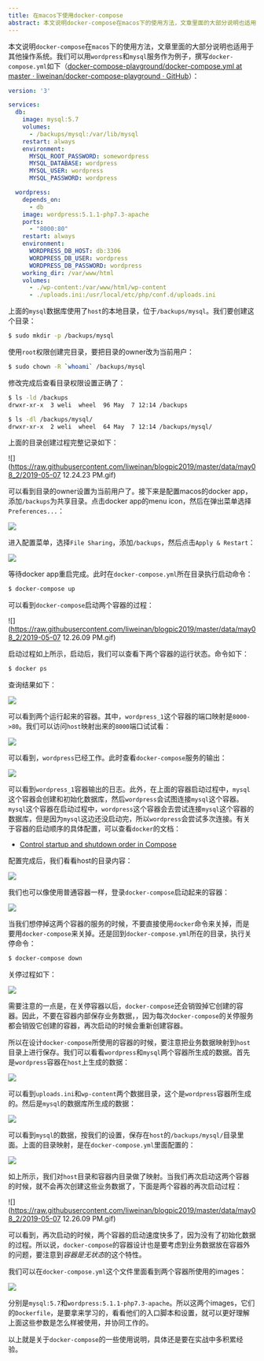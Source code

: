 ```yaml
---
title: 在macos下使用docker-compose
abstract: 本文说明docker-compose在macos下的使用方法，文章里面的大部分说明也适用于其他操作系统。
---
```




本文说明`docker-compose`在`macos`下的使用方法，文章里面的大部分说明也适用于其他操作系统。我们可以用`wordpress`和`mysql`服务作为例子，撰写`docker-compose.yml`如下（[docker-compose-playground/docker-compose.yml at master · liweinan/docker-compose-playground · GitHub](https://github.com/liweinan/docker-compose-playground/blob/master/docker-compose.yml)）：

```yaml
version: '3'

services:
  db:
    image: mysql:5.7
    volumes:
      - /backups/mysql:/var/lib/mysql
    restart: always
    environment:
      MYSQL_ROOT_PASSWORD: somewordpress
      MYSQL_DATABASE: wordpress
      MYSQL_USER: wordpress
      MYSQL_PASSWORD: wordpress

  wordpress:
    depends_on:
      - db
    image: wordpress:5.1.1-php7.3-apache
    ports:
      - "8000:80"
    restart: always
    environment:
      WORDPRESS_DB_HOST: db:3306
      WORDPRESS_DB_USER: wordpress
      WORDPRESS_DB_PASSWORD: wordpress
    working_dir: /var/www/html
    volumes:
      - ./wp-content:/var/www/html/wp-content
      - ./uploads.ini:/usr/local/etc/php/conf.d/uploads.ini
```

上面的`mysql`数据库使用了`host`的本地目录，位于`/backups/mysql`。我们要创建这个目录：

```bash
$ sudo mkdir -p /backups/mysql
```

使用`root`权限创建完目录，要把目录的owner改为当前用户：

```bash
$ sudo chown -R `whoami` /backups/mysql
```

修改完成后查看目录权限设置正确了：

```bash
$ ls -ld /backups
drwxr-xr-x  3 weli  wheel  96 May  7 12:14 /backups
```

```bash
$ ls -dl /backups/mysql/
drwxr-xr-x  2 weli  wheel  64 May  7 12:14 /backups/mysql/
```

上面的目录创建过程完整记录如下：

![](https://raw.githubusercontent.com/liweinan/blogpic2019/master/data/may08_2/2019-05-07 12.24.23 PM.gif)

可以看到目录的owner设置为当前用户了。接下来是配置macos的docker app，添加`/backups`为共享目录。点击docker app的menu icon，然后在弹出菜单选择`Preferences...`：

![](https://raw.githubusercontent.com/liweinan/blogpic2019/master/data/may08_2/797FCDD8-2CF1-4B7A-AC2A-B2C14C8CD6C2.png)

进入配置菜单，选择`File Sharing`，添加`/backups`，然后点击`Apply & Restart`：

![](https://raw.githubusercontent.com/liweinan/blogpic2019/master/data/may08_2/60104DD4-3C64-4EE2-8BFC-061BBC08B1C5.png)

等待docker app重启完成。此时在`docker-compose.yml`所在目录执行启动命令：

```bash
$ docker-compose up
```

可以看到`docker-compose`启动两个容器的过程：

![](https://raw.githubusercontent.com/liweinan/blogpic2019/master/data/may08_2/2019-05-07 12.26.09 PM.gif)

启动过程如上所示，启动后，我们可以查看下两个容器的运行状态。命令如下：

```bash
$ docker ps
```

查询结果如下：

![](https://raw.githubusercontent.com/liweinan/blogpic2019/master/data/may08_2/89CA3E21-B585-4C7C-B828-1771E2FE462F.png)

可以看到两个运行起来的容器。其中，`wordpress_1`这个容器的端口映射是`8000->80`。我们可以访问`host`映射出来的`8000`端口试试看：

![](https://raw.githubusercontent.com/liweinan/blogpic2019/master/data/may08_2/A1FBA936-9786-4372-B236-7DD817DF1A27.png)

可以看到，`wordpress`已经工作。此时查看`docker-compose`服务的输出：

![](https://raw.githubusercontent.com/liweinan/blogpic2019/master/data/may08_2/6BBF2438-EE41-4E6E-9E3E-BB0B1D7A3ACD.png)

可以看到`wordpress_1`容器输出的日志。此外，在上面的容器启动过程中，`mysql`这个容器会创建和初始化数据库，然后`wordpress`会试图连接`mysql`这个容器。`mysql`这个容器在启动过程中，`wordpress`这个容器会去尝试连接`mysql`这个容器的数据库，但是因为`mysql`这边还没启动完，所以`wordpress`会尝试多次连接。有关于容器的启动顺序的具体配置，可以查看`docker`的文档：

* [Control startup and shutdown order in Compose](https://docs.docker.com/compose/startup-order/)

配置完成后，我们看看host的目录内容：

![](https://raw.githubusercontent.com/liweinan/blogpic2019/master/data/may08_2/8F56A1F9-4389-4694-87D4-2E05058E9EFF.png)

我们也可以像使用普通容器一样，登录`docker-compose`启动起来的容器：

![](https://raw.githubusercontent.com/liweinan/blogpic2019/master/data/may08_2/68B408EF-D118-4F48-B03F-0EC8CBB0B1AC.png)

当我们想停掉这两个容器的服务的时候，不要直接使用`docker`命令来关掉，而是要用`docker-compose`来关掉。还是回到`docker-compose.yml`所在的目录，执行关停命令：

```bash
$ docker-compose down
```

关停过程如下：

![](https://raw.githubusercontent.com/liweinan/blogpic2019/master/data/may08_2/2702441F-8128-4B5E-B214-690B302B757D.png)

需要注意的一点是，在关停容器以后，`docker-compose`还会销毁掉它创建的容器。因此，不要在容器内部保存业务数据，，因为每次`docker-compose`的关停服务都会销毁它创建的容器，再次启动的时候会重新创建容器。

所以在设计`docker-compose`所使用的容器的时候，要注意把业务数据映射到`host`目录上进行保存。我们可以看看`wordpress`和`mysql`两个容器所生成的数据。首先是`wordpress`容器在`host`上生成的数据：

![](https://raw.githubusercontent.com/liweinan/blogpic2019/master/data/may08_2/D4846E1C-494B-420B-8AC4-335C07792DE6.png)

可以看到`uploads.ini`和`wp-content`两个数据目录，这个是`wordpress`容器所生成的。然后是`mysql`的数据库所生成的数据：

![](https://raw.githubusercontent.com/liweinan/blogpic2019/master/data/may08_2/446D267E-9577-42C9-998A-3B5FDEFC068B.png)

可以看到`mysql`的数据，按我们的设置，保存在`host`的`/backups/mysql/`目录里面。上面的目录映射，是在`docker-compose.yml`里面配置的：

![](https://raw.githubusercontent.com/liweinan/blogpic2019/master/data/may08_2/6C402A78-3370-4C5F-ACC9-479AA75E5312.png)

如上所示，我们对`host`目录和容器内目录做了映射。当我们再次启动这两个容器的时候，就不会再次创建这些业务数据了，下面是两个容器的再次启动过程：

![](https://raw.githubusercontent.com/liweinan/blogpic2019/master/data/may08_2/2019-05-07 12.26.09 PM.gif)

可以看到，再次启动的时候，两个容器的启动速度快多了，因为没有了初始化数据的过程。所以说，`docker-compose`的容器设计也是要考虑到业务数据放在容器外的问题，要注意到*容器是无状态*的这个特性。

我们可以在`docker-compose.yml`这个文件里面看到两个容器所使用的images：

![](https://raw.githubusercontent.com/liweinan/blogpic2019/master/data/may08_2/7730B5FF-1C77-47B4-949F-EE44541534D7.png)

分别是`mysql:5.7`和`wordpress:5.1.1-php7.3-apache`。所以这两个images，它们的`Dockerfile`，是要拿来学习的，看看他们的入口脚本和设置，就可以更好理解上面这些参数是怎么样被使用，并协同工作的。

以上就是关于`docker-compose`的一些使用说明，具体还是要在实战中多积累经验。



